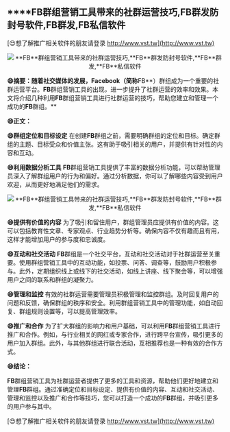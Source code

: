 ## ****FB**群组营销工具带来的社群运营技巧,**FB**群发防封号软件,**FB**群发,**FB**私信软件**

[😍想了解推广相关软件的朋友请登录 http://www.vst.tw](http://www.vst.tw)

 <center><img src="https://vst.tw/MP4/tuiguang/png/6.png" alt="**FB**群组营销工具带来的社群运营技巧,**FB**群发防封号软件,**FB**群发,**FB**私信软件"></center>

**😄摘要：随着社交媒体的发展，Facebook（简称**FB**）群组成为一个重要的社群运营平台。**FB**群组营销工具的出现，进一步提升了社群运营的效率和效果。本文将介绍几种利用**FB**群组营销工具进行社群运营的技巧，帮助您建立和管理一个成功的**FB**群组。**

**😄正文：**

**😄群组定位和目标设定**
在创建**FB**群组之前，需要明确群组的定位和目标。确定群组的主题、目标受众和价值主张。这有助于吸引相关的用户，并提供有针对性的内容和互动。

**😄利用数据分析工具**
**FB**群组营销工具提供了丰富的数据分析功能，可以帮助管理员深入了解群组用户的行为和偏好。通过分析数据，你可以了解哪些内容受到用户欢迎，从而更好地满足他们的需求。

 <center><img src="https://vst.tw/MP4/tuiguang/png/2.png" alt="**FB**群组营销工具带来的社群运营技巧,**FB**群发防封号软件,**FB**群发,**FB**私信软件"></center>

**😄提供有价值的内容**
为了吸引和留住用户，群组管理员应提供有价值的内容。这可以包括教育性文章、专家观点、行业趋势分析等。确保内容不仅有趣而且有用，这样才能增加用户的参与度和忠诚度。

**😄互动和社交活动**
**FB**群组是一个社交平台，互动和社交活动对于社群运营至关重要。使用群组营销工具中的互动功能，如投票、问答、调查等，鼓励用户积极参与。此外，定期组织线上或线下的社交活动，如线上讲座、线下聚会等，可以增强用户之间的联系和群组的凝聚力。

**😄管理和监控**
有效的社群运营需要管理员积极管理和监控群组。及时回复用户的问题和反馈，确保群组的秩序和安全。利用群组营销工具中的管理功能，如自动回复、群组规则设置等，可以提高管理效率。

**😄推广和合作**
为了扩大群组的影响力和用户基础，可以利用**FB**群组营销工具进行推广和合作。例如，与行业相关的网红或专家合作，进行跨平台宣传，吸引更多的用户加入群组。此外，与其他群组进行联合活动，互相推荐也是一种有效的合作方式。

**😄结论：**

**FB**群组营销工具为社群运营者提供了更多的工具和资源，帮助他们更好地建立和管理**FB**群组。通过准确定位和目标设定、提供有价值的内容、互动和社交活动、管理和监控以及推广和合作等技巧，您可以打造一个成功的**FB**群组，并吸引更多的用户参与其中。

[😍想了解推广相关软件的朋友请登录 http://www.vst.tw](http://www.vst.tw)



